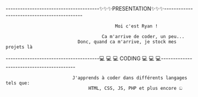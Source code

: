 ---------------------------------------✨✨✨PRESENTATION✨✨✨--------------------------------------------

                                             Moi c'est Ryan !
                                                                         
                                        Ca m'arrive de coder, un peu...
                               Donc, quand ca m'arrive, je stock mes projets là
                                                                   
 
---------------------------------------💻 💻 💻  CODING  💻 💻 💻------------------------------------------

                             J'apprends à coder dans différents langages tels que:
                                   HTML, CSS, JS, PHP et plus encore ඞ
                                      
                                                
